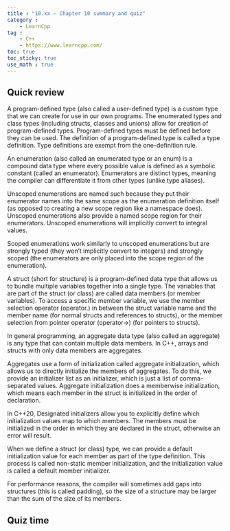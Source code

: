 ```yaml
---
title : "10.xx — Chapter 10 summary and quiz"
category :
    - LearnCpp
tag : 
    - C++
    - https://www.learncpp.com/
toc: true  
toc_sticky: true 
use_math : true
---
```



## Quick review

A program-defined type (also called a user-defined type) is a custom type that we can create for use in our own programs. The enumerated types and class types (including structs, classes and unions) allow for creation of program-defined types. Program-defined types must be defined before they can be used. The definition of a program-defined type is called a type definition. Type definitions are exempt from the one-definition rule.

An enumeration (also called an enumerated type or an enum) is a compound data type where every possible value is defined as a symbolic constant (called an enumerator). Enumerators are distinct types, meaning the compiler can differentiate it from other types (unlike type aliases).

Unscoped enumerations are named such because they put their enumerator names into the same scope as the enumeration definition itself (as opposed to creating a new scope region like a namespace does). Unscoped enumerations also provide a named scope region for their enumerators. Unscoped enumerations will implicitly convert to integral values.

Scoped enumerations work similarly to unscoped enumerations but are strongly typed (they won’t implicitly convert to integers) and strongly scoped (the enumerators are only placed into the scope region of the enumeration).

A struct (short for structure) is a program-defined data type that allows us to bundle multiple variables together into a single type. The variables that are part of the struct (or class) are called data members (or member variables). To access a specific member variable, we use the member selection operator (operator.) in between the struct variable name and the member name (for normal structs and references to structs), or the member selection from pointer operator (operator->) (for pointers to structs).

In general programming, an aggregate data type (also called an aggregate) is any type that can contain multiple data members. In C++, arrays and structs with only data members are aggregates.

Aggregates use a form of initialization called aggregate initialization, which allows us to directly initialize the members of aggregates. To do this, we provide an initializer list as an initializer, which is just a list of comma-separated values. Aggregate initialization does a memberwise initialization, which means each member in the struct is initialized in the order of declaration.

In C++20, Designated initializers allow you to explicitly define which initialization values map to which members. The members must be initialized in the order in which they are declared in the struct, otherwise an error will result.

When we define a struct (or class) type, we can provide a default initialization value for each member as part of the type definition. This process is called non-static member initialization, and the initialization value is called a default member initializer.

For performance reasons, the compiler will sometimes add gaps into structures (this is called padding), so the size of a structure may be larger than the sum of the size of its members.


## Quiz time